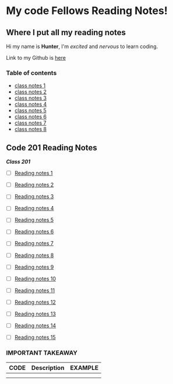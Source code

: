 # **My code Fellows Reading Notes!**

## Where I put all my reading notes

Hi my name is **Hunter**, I'm *excited* and *nervous* to learn coding.

Link to my Github is [here](https://github.com/hmfehr)

### Table of contents

* [class notes 1](102/class1notes.md)
* [class notes 2](102/class2notes.md)
* [class notes 3](102/class3notes.md)
* [class notes 4](102/class4notes.md)
* [class notes 5](102/class5notes.md)
* [class notes 6](102/class6notes.md)
* [class notes 7](102/class7notes.md)
* [class notes 8](102/class8notes.md)



## Code 201 Reading Notes

**_Class 201_**
- [ ] [Reading notes 1](ReadClassOne.md)
- [ ] [Reading notes 2](ReadClassTwo.md)
- [ ] [Reading notes 3](ReadClassThree.md)
- [ ] [Reading notes 4](ReadClassFour.md)
- [ ] [Reading notes 5](ReadClassFive.md)
- [ ] [Reading notes 6](ReadClassSix.md)
- [ ] [Reading notes 7](ReadClassSeven.md)
- [ ] [Reading notes 8](ReadClassEight.md)
- [ ] [Reading notes 9](ReadClassNine.md)
- [ ] [Reading notes 10]()
- [ ] [Reading notes 11]()
- [ ] [Reading notes 12]()
- [ ] [Reading notes 13]()
- [ ] [Reading notes 14]()
- [ ] [Reading notes 15]()


### IMPORTANT TAKEAWAY

| CODE        | Description | EXAMPLE       |
| :---        |    :----:   |          ---: |
|             |             |               |
|             |             |               |
